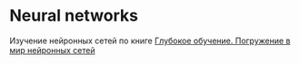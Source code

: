 # Neural networks

Изучение нейронных сетей по книге [Глубокое обучение. Погружение в мир нейронных сетей](https://www.ozon.ru/context/detail/id/142987816/) 
